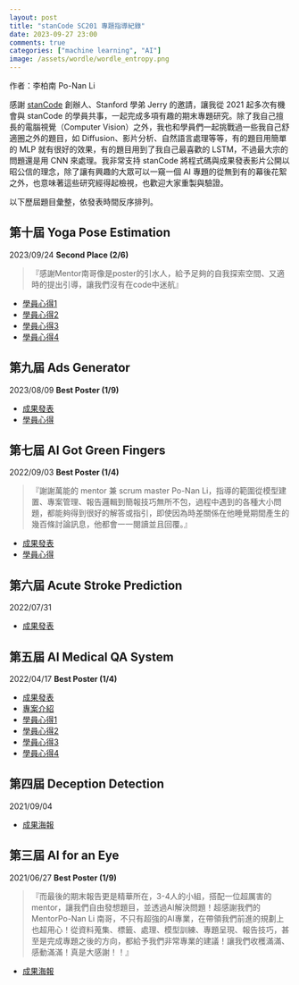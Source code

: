 ```yaml
---
layout: post
title: "stanCode SC201 專題指導紀錄"
date: 2023-09-27 23:00
comments: true
categories: ["machine learning", "AI"]
image: /assets/wordle/wordle_entropy.png
---
```



作者：李柏南 Po-Nan Li

感謝 [stanCode](http://stancode.tw) 創辦人、Stanford 學弟 Jerry 的邀請，讓我從 2021 起多次有機會與 stanCode 的學員共事，一起完成多項有趣的期末專題研究。除了我自己擅長的電腦視覺（Computer Vision）之外，我也和學員們一起挑戰過一些我自己舒適圈之外的題目，如 Diffusion、影片分析、自然語言處理等等，有的題目用簡單的 MLP 就有很好的效果，有的題目用到了我自己最喜歡的 LSTM，不過最大宗的問題還是用 CNN 來處理。我非常支持 stanCode 將程式碼與成果發表影片公開以昭公信的理念，除了讓有興趣的大眾可以一窺一個 AI 專題的從無到有的幕後花絮之外，也意味著這些研究經得起檢視，也歡迎大家重製與驗證。

以下歷屆題目彙整，依發表時間反序排列。

## 第十屆 Yoga Pose Estimation
2023/09/24 **Second Place (2/6)**

> 『感謝Mentor南哥像是poster的引水人，給予足夠的自我探索空間、又適時的提出引導，讓我們沒有在code中迷航』

- [學員心得1](https://www.facebook.com/permalink.php?story_fbid=pfbid0rBo7tdi65G4CniBHXyWVU4GtL9geitH4m3hqZhHX4ksg11YmyznAQBuH84DWsLXvl&id=100000153511616&__cft__[0]=AZU8JOAoeMQFQOhTHzlj9EurXqTb0mvFVOSnz_4zywHcmc6x3OeqITtA9UzfVOQok-lARAHZS1a-6bS0kemnKL0cRwPXqJ_cuQ_mjJKcVs_ytRFkHGGpfMlI-8u4M0KJL-xwLgrAo5aw4wn29X04hMutZl3pxD0t3tAROFCHdpNC30-08jXvgtChpmnoYJu4tOA&__tn__=%2CO%2CP-R)
- [學員心得2](https://www.facebook.com/permalink.php?story_fbid=pfbid021nDmqzSiHCYz3veXfBpdbtXQv2DMaumKvam55f64o2JnEL8WRGicamUFHWGTJ8kRl&id=100002595715348&__cft__[0]=AZVKIQwgmCLS-NgMMux2BaodXAIlf36r0DgJr1-xYOHel2_aYMDWzO72KX4q5As4RQFn-QCnwdgvI4spcq6u4dVXfBLqerMxPvKuIgRmO5KwaDDKMg2l8lwnGB5_TDQRZMXn_KStXgWa43IuUlYlhEZUbPkaHr5BFCcxZdSPGYBh3Z-5i5zHntsMXxMWNWDloLQ&__tn__=%2CO%2CP-R)
- [學員心得3](https://www.facebook.com/permalink.php?story_fbid=pfbid0rWMvy61mtxafTrZMTxZGjEL39M2pvvNWG96JtNtK7y6vuzDKHacou7QpS57EQAWVl&id=100001960224267&__cft__[0]=AZU4fLst0jIhMfVsIiSza8HiehnPQeflfEQ0rnAHtlKG8rhQ7gaHT_GQGOL-6yv7JRW7e_mBAGf_snqsQQQldoCimEpEXbIPT-EZuf2_7NMa1hdpH3PuVmaAt5aDKU7DtwMFIsHHrVhwnt9oelqpZMiGRSJ9cFKzRLTyozo3p7KMeYc_QvEepNiSj1nFaFOonwg&__tn__=%2CO%2CP-R)
- [學員心得4](https://www.facebook.com/yang.duo.9655/posts/pfbid0VfJ9wMLsvAZAa26z2JMhQaQdwym89hVB5brHSdFRUziHZrXyCBDkkaNv6rqBAkeZl?__cft__[0]=AZWsXmnXRVqaVk9gnuNv4nBpPimPMIdx56fZTJlC_V3TZHAWJBjlEU6Jt6Cs2y4jCFc49hqzhuYrXXNNaIIOacOHu5HWbkYhN6Z6eR9f9pUkNQivs3ebJ6QJvH-3A1S6j0pmwW1efUfgahl86r0MvNpAEGk9hbpPL_qAgrZEHCKhw1ZOzHZ_jI7LOzLOsJTvEkI&__tn__=%2CO*F)


## 第九屆 Ads Generator
2023/08/09 **Best Poster (1/9)**

- [成果發表](https://youtu.be/h_yH907qU1E?si=MDL5J8ksSUJzQpdI)
- [學員心得](https://www.facebook.com/coco.cheng.tw/posts/pfbid0276xX2w5an9hXBu3X5uPxiMZGi2bjt2oK5MnqTffC21rQVrsGbrFbbV8PXZBwsdfvl?__cft__[0]=AZXa5CF2vx15H9_HulW4seKplk2CZfWn3HeliPiI0ZPKLOqrQMLTaWLOhd6LyTWiz7V_6fuk4hb7EBhv3jzAiIRQDCPKm3QO1z4fMGyr8e9niW7k5kA5ZFqh3MfkGL-cWiftONGPN-I1AiROl0FV3gakvqlUDMX7GHl31llYkDqgGw&__tn__=%2CO%2CP-R)


## 第七屆 AI Got Green Fingers
2022/09/03 **Best Poster (1/4)**

> 『謝謝萬能的 mentor 兼 scrum master Po-Nan Li，指導的範圍從模型建置、專案管理、報告邏輯到簡報技巧無所不包，過程中遇到的各種大小問題，都能夠得到很好的解答或指引，即使因為時差關係在他睡覺期間產生的幾百條討論訊息，他都會一一閱讀並且回覆。』

- [成果發表](https://youtu.be/rz4oRvQK7O4?si=WPEP0gFErusAemGG)
- [學員心得](https://www.facebook.com/harker1987/posts/pfbid02UYKFhYNp7D1bNRpitnSfLmopEcnFpFXxC9GsqetNrVqpzMYE3YAN4nRxSwVqNWp8l?__cft__[0]=AZXE3IXXfX4ExfUpVhrRK_hd6g9eiwsyQ7QTDRvCy4B37rA_4ifiz42ZWyJXo4IyXT7t1Q6ur1y_Ipkec0OTEXzyjSE5WKzjCEmuXfp2DIzBxhd6TzEm00AnzDcDR3aOSf04CN4UHpThgYAvvLQkV-XaCJzfEiGRFEyRK33o_1LxY8ZEyyRCM7RgUW3Iztpoj_o&__tn__=%2CO%2CP-R)


## 第六屆 Acute Stroke Prediction
2022/07/31

- [成果發表](https://youtu.be/-fyW02M-5x4?si=jlgcXrS1vGtDWCGB)


## 第五屆 AI Medical QA System
2022/04/17 **Best Poster (1/4)**

- [成果發表](https://youtu.be/zcYt6d5456E?si=GYp2ePpWhw1sk1an)
- [專案介紹](https://medium.com/@sc201groupc/一問醫答ai-in-medical-qa-system-上-c1df60454862)
- [學員心得1](https://www.facebook.com/permalink.php?story_fbid=pfbid024kzUsr5GoKmVYcxdefDzwybDXSXjBeoeMY5v5jwdH5A7UT6VUeWVqg71vkdLhApcl&id=100001918905550&__cft__[0]=AZVdplvgTIyKT5dVydLrXFjJRffnwtvKSyYDiTeD9H7fjBX-O0A2XeS0cGK8x_UVemBbbCQtoPfJ4DFzfNojb2eQUq64GHqhFUYn58xUIeypgqG4q3lTju5AuyVNNYpd1d5U_fr_aVCBDUe1UiFxkmYMNk0JXIZ9SczEDb4mk8yyxS5gCxzKtMdliKGa4cVSbjc&__tn__=%2CO%2CP-R)
- [學員心得2](https://www.facebook.com/Fengpokai/posts/pfbid0275yWb7HcRVZfv7RRWnHeNU4GeNKWLTkjU4KurKQH2ed2WxVdoGNTYTLVLfWHJzjal?__cft__[0]=AZUCEA2mpbBfVStktHOWonKvAsDtwIgbw1JIKFGr7wVnPVh5bJ69pTigNn_-K1unbGyQU4bkk-ulkx48Q_I41tOBh2cM7Gu0Z0rBBY6QYIdhHGshAS6M3D60_dCd0WWmP6Br3_UV11Iz8Lcego4TUBjax9W4iP9hcbtyn3EFfP9g_cfQKvmOTKu7VLkeMEpkJrk&__tn__=%2CO%2CP-R)
- [學員心得3](https://www.facebook.com/permalink.php?story_fbid=pfbid093t9kx1oz6QPWmLQNhtrfntHprZEG7XHZX2VbJTQ3TQUYBadjFZUzeQggWoT5ebDl&id=100000346367142&__cft__[0]=AZXxyjxscWpCHs8R32Bo6HZogkNHQ7zalLYhel2wmcT7krDmLSOfOrgLQY47WeuIPbIvOC_s-lInKxAi5D5oLGIutlkh4F4Ih02VXSVxNGHirASfOA3mKycIf-ubwXvMcDXIrEaCCCw1r3wkVBOLEHHqZ4Y_RIPWYmfFbL9RAVvryw&__tn__=%2CO%2CP-R)
- [學員心得4](https://www.facebook.com/yingjou.wu.7/posts/pfbid02gKGM7zUPARj3bP38Pfdaqd5wsNG2i4GcaTYwT3p6cgCaxz4KCdu6c7QsJxENfHbl?__cft__[0]=AZXgCvo0Tj3Sx4SKZDdtxO3oe1MphyrwYq0GvZGHB4hxLq9HpntuNvDbjteliIyz-0j_fSxWNE_ZUmA_od6GOsSUHfMA8ZUG_vLGEoqIno-zbS6FVu-d2lCggXe1QvWcDbA-pAHrdVKK8zoOmUJmeUsOVO0SjPYsILn2V5UmIxuQ_g&__tn__=%2CO%2CP-R)


## 第四屆 Deception Detection
2021/09/04

- [成果海報](https://www.facebook.com/stancode.tw/photos/a.755333328162910/1522645481431687/?__tn__=%2CO*F)


## 第三屆 AI for an Eye
2021/06/27 **Best Poster (1/9)**

> 『而最後的期末報告更是精華所在，3-4人的小組，搭配一位超厲害的mentor，讓我們自由發想題目，並透過AI解決問題！超感謝我們的MentorPo-Nan Li  南哥，不只有超強的AI專業，在帶領我們前進的規劃上也超用心！從資料蒐集、標籤、處理、模型訓練、專題呈現、報告技巧，甚至是完成專題之後的方向，都給予我們非常專業的建議！讓我們收穫滿滿、感動滿滿！真是大感謝！！』

- [成果海報](https://www.facebook.com/stancode.tw/photos/a.755333328162910/1473547419674827/?__tn__=%2CO*F)
